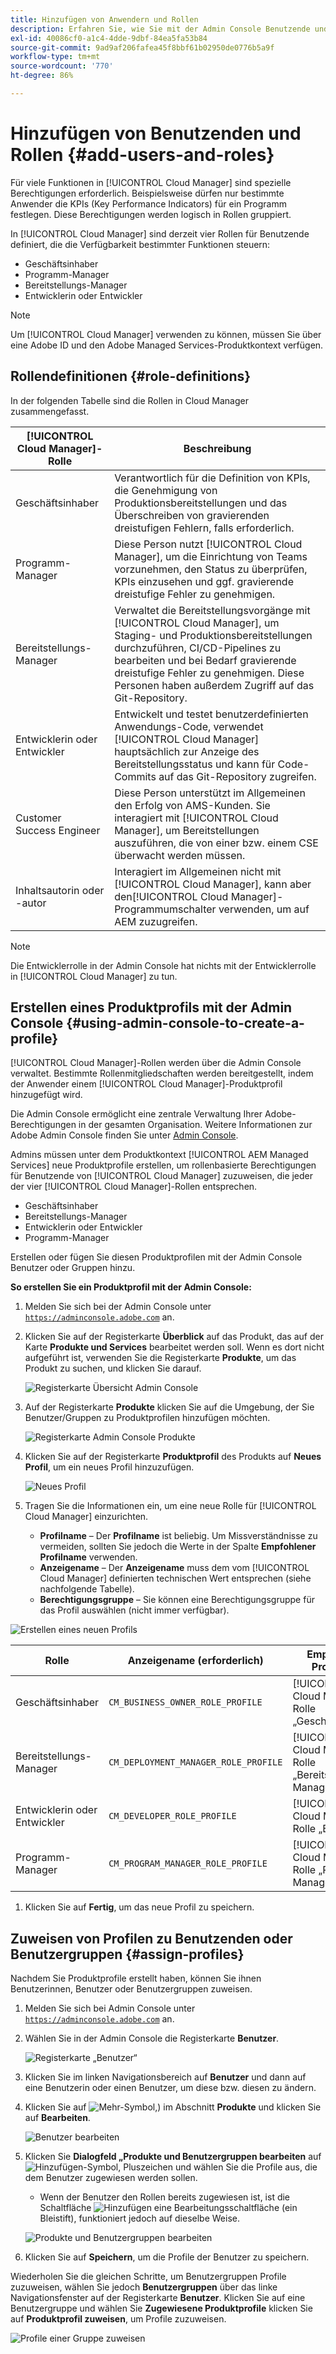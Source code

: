 ```yaml
---
title: Hinzufügen von Anwendern und Rollen
description: Erfahren Sie, wie Sie mit der Admin Console Benutzende und Rollen hinzufügen und Profile erstellen können.
exl-id: 40086cf0-a1c4-4dde-9dbf-84ea5fa53b84
source-git-commit: 9ad9af206fafea45f8bbf61b02950de0776b5a9f
workflow-type: tm+mt
source-wordcount: '770'
ht-degree: 86%

---
```



# Hinzufügen von Benutzenden und Rollen {#add-users-and-roles}

Für viele Funktionen in [!UICONTROL Cloud Manager] sind spezielle Berechtigungen erforderlich. Beispielsweise dürfen nur bestimmte Anwender die KPIs (Key Performance Indicators) für ein Programm festlegen. Diese Berechtigungen werden logisch in Rollen gruppiert.

In [!UICONTROL Cloud Manager] sind derzeit vier Rollen für Benutzende definiert, die die Verfügbarkeit bestimmter Funktionen steuern:

* Geschäftsinhaber
* Programm-Manager
* Bereitstellungs-Manager
* Entwicklerin oder Entwickler

>[!NOTE]
>
>Um [!UICONTROL Cloud Manager] verwenden zu können, müssen Sie über eine Adobe ID und den Adobe Managed Services-Produktkontext verfügen.

## Rollendefinitionen {#role-definitions}

In der folgenden Tabelle sind die Rollen in Cloud Manager zusammengefasst. 

| [!UICONTROL Cloud Manager]-Rolle | Beschreibung |
| --- | --- |
| Geschäftsinhaber | Verantwortlich für die Definition von KPIs, die Genehmigung von Produktionsbereitstellungen und das Überschreiben von gravierenden dreistufigen Fehlern, falls erforderlich. |
| Programm-Manager | Diese Person nutzt [!UICONTROL Cloud Manager], um die Einrichtung von Teams vorzunehmen, den Status zu überprüfen, KPIs einzusehen und ggf. gravierende dreistufige Fehler zu genehmigen. |
| Bereitstellungs-Manager | Verwaltet die Bereitstellungsvorgänge mit [!UICONTROL Cloud Manager], um Staging- und Produktionsbereitstellungen durchzuführen, CI/CD-Pipelines zu bearbeiten und bei Bedarf gravierende dreistufige Fehler zu genehmigen. Diese Personen haben außerdem Zugriff auf das Git-Repository. |
| Entwicklerin oder Entwickler | Entwickelt und testet benutzerdefinierten Anwendungs-Code, verwendet [!UICONTROL Cloud Manager] hauptsächlich zur Anzeige des Bereitstellungsstatus und kann für Code-Commits auf das Git-Repository zugreifen. |
| Customer Success Engineer | Diese Person unterstützt im Allgemeinen den Erfolg von AMS-Kunden. Sie interagiert mit [!UICONTROL Cloud Manager], um Bereitstellungen auszuführen, die von einer bzw. einem CSE überwacht werden müssen. |
| Inhaltsautorin oder -autor | Interagiert im Allgemeinen nicht mit [!UICONTROL Cloud Manager], kann aber den[!UICONTROL Cloud Manager]-Programmumschalter verwenden, um auf AEM zuzugreifen. |

>[!NOTE]
>
>Die Entwicklerrolle in der Admin Console hat nichts mit der Entwicklerrolle in [!UICONTROL Cloud Manager] zu tun.

## Erstellen eines Produktprofils mit der Admin Console {#using-admin-console-to-create-a-profile}

[!UICONTROL Cloud Manager]-Rollen werden über die Admin Console verwaltet. Bestimmte Rollenmitgliedschaften werden bereitgestellt, indem der Anwender einem [!UICONTROL Cloud Manager]-Produktprofil hinzugefügt wird.

Die Admin Console ermöglicht eine zentrale Verwaltung Ihrer Adobe-Berechtigungen in der gesamten Organisation. Weitere Informationen zur Adobe Admin Console finden Sie unter [Admin Console](https://helpx.adobe.com/de/enterprise/using/admin-console.html).

Admins müssen unter dem Produktkontext [!UICONTROL AEM Managed Services] neue Produktprofile erstellen, um rollenbasierte Berechtigungen für Benutzende von [!UICONTROL Cloud Manager] zuzuweisen, die jeder der vier [!UICONTROL Cloud Manager]-Rollen entsprechen.

* Geschäftsinhaber
* Bereitstellungs-Manager
* Entwicklerin oder Entwickler
* Programm-Manager

Erstellen oder fügen Sie diesen Produktprofilen mit der Admin Console Benutzer oder Gruppen hinzu.

<!-- CQDOC-22790
>[!IMPORTANT]
>
>Due to a current limitation in the Admin Console and Cloud Manager, profiles cannot be saved with **No permissions** selected. Attempting to do so results in a backend error. This behavior affects the creation of Deployment Manager profiles. As a workaround, select at least one permission when creating a new profile. -->

**So erstellen Sie ein Produktprofil mit der Admin Console:**

1. Melden Sie sich bei der Admin Console unter [`https://adminconsole.adobe.com`](https://adminconsole.adobe.com) an.

1. Klicken Sie auf der Registerkarte **Überblick** auf das Produkt, das auf der Karte **Produkte und Services** bearbeitet werden soll. Wenn es dort nicht aufgeführt ist, verwenden Sie die Registerkarte **Produkte**, um das Produkt zu suchen, und klicken Sie darauf.

   ![Registerkarte Übersicht Admin Console](/help/assets/admin-console-overview.png)

1. Auf der Registerkarte **Produkte** klicken Sie auf die Umgebung, der Sie Benutzer/Gruppen zu Produktprofilen hinzufügen möchten.

   ![Registerkarte Admin Console Produkte](/help/assets/admin-console-product.png)

1. Klicken Sie auf der Registerkarte **Produktprofil** des Produkts auf **Neues Profil**, um ein neues Profil hinzuzufügen.

   ![Neues Profil](/help/assets/admin-console-product-profiles.png)

1. Tragen Sie die Informationen ein, um eine neue Rolle für [!UICONTROL Cloud Manager] einzurichten.

   * **Profilname** – Der **Profilname** ist beliebig. Um Missverständnisse zu vermeiden, sollten Sie jedoch die Werte in der Spalte **Empfohlener Profilname** verwenden.
   * **Anzeigename** – Der **Anzeigename** muss dem vom [!UICONTROL Cloud Manager] definierten technischen Wert entsprechen (siehe nachfolgende Tabelle).
   * **Berechtigungsgruppe** – Sie können eine Berechtigungsgruppe für das Profil auswählen (nicht immer verfügbar).

<!-- CQDOC-22790
      >[!IMPORTANT]
      >
      >Due to a current limitation in the Admin Console and Cloud Manager, profiles cannot be saved with **No permissions** selected. Attempting to do so results in a backend error. This behavior affects the creation of Deployment Manager profiles. As a workaround, select at least one permission when creating a new profile. -->

![Erstellen eines neuen Profils](/help/assets/screen_shot_2018-05-04at171819.png)

| Rolle | Anzeigename (erforderlich) | Empfohlener Profilname |
|---|---|---|
| Geschäftsinhaber | `CM_BUSINESS_OWNER_ROLE_PROFILE` | [!UICONTROL Cloud Manager] – Rolle „Geschäftsinhaber“ |
| Bereitstellungs-Manager | `CM_DEPLOYMENT_MANAGER_ROLE_PROFILE` | [!UICONTROL Cloud Manager] – Rolle „Bereitstellungs-Manager“ |
| Entwicklerin oder Entwickler | `CM_DEVELOPER_ROLE_PROFILE` | [!UICONTROL Cloud Manager] – Rolle „Entwickler“ |
| Programm-Manager | `CM_PROGRAM_MANAGER_ROLE_PROFILE` | [!UICONTROL Cloud Manager] – Rolle „Programm-Manager“ |


1. Klicken Sie auf **Fertig**, um das neue Profil zu speichern.

## Zuweisen von Profilen zu Benutzenden oder Benutzergruppen {#assign-profiles}

Nachdem Sie Produktprofile erstellt haben, können Sie ihnen Benutzerinnen, Benutzer oder Benutzergruppen zuweisen.

1. Melden Sie sich bei Admin Console unter [`https://adminconsole.adobe.com`](https://adminconsole.adobe.com) an.

1. Wählen Sie in der Admin Console die Registerkarte **Benutzer**.

   ![Registerkarte „Benutzer“](/help/assets/admin-console-users.png)

1. Klicken Sie im linken Navigationsbereich auf **Benutzer** und dann auf eine Benutzerin oder einen Benutzer, um diese bzw. diesen zu ändern.

1. Klicken Sie auf ![Mehr-Symbol, ](https://spectrum.adobe.com/static/icons/workflow_18/Smock_More_18_N.svg)) im Abschnitt **Produkte** und klicken Sie auf **Bearbeiten**.

   ![Benutzer bearbeiten](/help/assets/admin-console-edit-user.png)

1. Klicken Sie **Dialogfeld „Produkte und Benutzergruppen bearbeiten** auf ![Hinzufügen-Symbol, Pluszeichen](https://spectrum.adobe.com/static/icons/workflow_18/Smock_Add_18_N.svg) und wählen Sie die Profile aus, die dem Benutzer zugewiesen werden sollen.

   * Wenn der Benutzer den Rollen bereits zugewiesen ist, ist die Schaltfläche ![Hinzufügen](https://spectrum.adobe.com/static/icons/workflow_18/Smock_Add_18_N.svg) eine Bearbeitungsschaltfläche (ein Bleistift), funktioniert jedoch auf dieselbe Weise.

   ![Produkte und Benutzergruppen bearbeiten](/help/assets/admin-console-edit-products-and-user-groups.png)

1. Klicken Sie auf **Speichern**, um die Profile der Benutzer zu speichern.

Wiederholen Sie die gleichen Schritte, um Benutzergruppen Profile zuzuweisen, wählen Sie jedoch **Benutzergruppen** über das linke Navigationsfenster auf der Registerkarte **Benutzer**. Klicken Sie auf eine Benutzergruppe und wählen Sie **Zugewiesene Produktprofile** klicken Sie auf **Produktprofil zuweisen**, um Profile zuzuweisen.

![Profile einer Gruppe zuweisen](/help/assets/admin-console-edit-user-groups.png)
